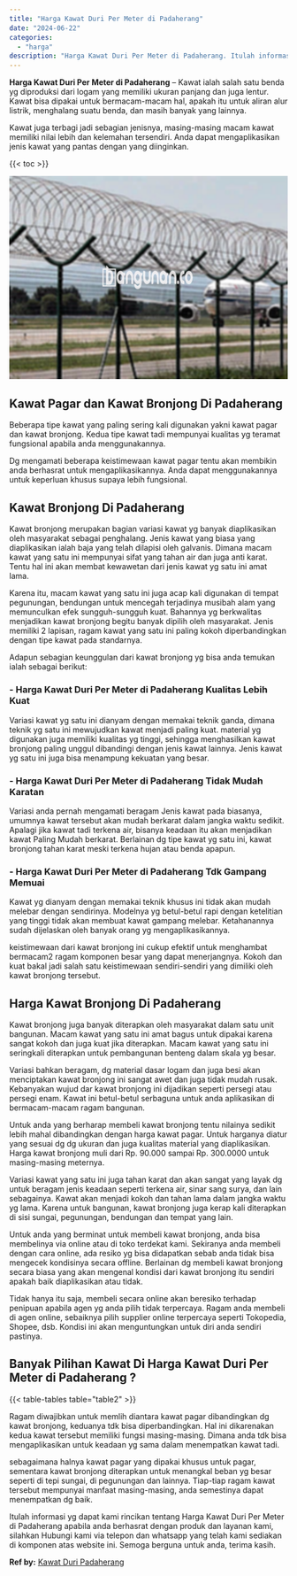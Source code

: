 ```yaml
---
title: "Harga Kawat Duri Per Meter di Padaherang"
date: "2024-06-22"
categories: 
  - "harga"
description: "Harga Kawat Duri Per Meter di Padaherang. Itulah informasi yg dapat kami rincikan tentang Harga Kawat Duri Per Meter di Padaherang apabila anda berhasrat den..."
---
```


**Harga Kawat Duri Per Meter di Padaherang** – Kawat ialah salah satu benda yg diproduksi dari logam yang memiliki ukuran panjang dan juga lentur. Kawat bisa dipakai untuk bermacam-macam hal, apakah itu untuk aliran alur listrik, menghalang suatu benda, dan masih banyak yang lainnya.

Kawat juga terbagi jadi sebagian jenisnya, masing-masing macam kawat memiliki nilai lebih dan kelemahan tersendiri. Anda dapat mengaplikasikan jenis kawat yang pantas dengan yang diinginkan.

{{< toc >}}

![Harga Kawat Duri Per Meter di Padaherang](/images/jual-kawat-murah35.png)

## Kawat Pagar dan Kawat Bronjong Di Padaherang

Beberapa tipe kawat yang paling sering kali digunakan yakni kawat pagar dan kawat bronjong. Kedua tipe kawat tadi mempunyai kualitas yg teramat fungsional apabila anda menggunakannya.

Dg mengamati beberapa keistimewaan kawat pagar tentu akan membikin anda berhasrat untuk mengaplikasikannya. Anda dapat menggunakannya untuk keperluan khusus supaya lebih fungsional.

## Kawat Bronjong Di Padaherang

Kawat bronjong merupakan bagian variasi kawat yg banyak diaplikasikan oleh masyarakat sebagai penghalang. Jenis kawat yang biasa yang diaplikasikan ialah baja yang telah dilapisi oleh galvanis. Dimana macam kawat yang satu ini mempunyai sifat yang tahan air dan juga anti karat. Tentu hal ini akan membat kewawetan dari jenis kawat yg satu ini amat lama.

Karena itu, macam kawat yang satu ini juga acap kali digunakan di tempat pegunungan, bendungan untuk mencegah terjadinya musibah alam yang memunculkan efek sungguh-sungguh kuat. Bahannya yg berkwalitas menjadikan kawat bronjong begitu banyak dipilih oleh masyarakat. Jenis memiliki 2 lapisan, ragam kawat yang satu ini paling kokoh diperbandingkan dengan tipe kawat pada standarnya.

Adapun sebagian keunggulan dari kawat bronjong yg bisa anda temukan ialah sebagai berikut:

### \- Harga Kawat Duri Per Meter di Padaherang Kualitas Lebih Kuat

Variasi kawat yg satu ini dianyam dengan memakai teknik ganda, dimana teknik yg satu ini mewujudkan kawat menjadi paling kuat. material yg digunakan juga memiliki kualitas yg tinggi, sehingga menghasilkan kawat bronjong paling unggul dibandingi dengan jenis kawat lainnya. Jenis kawat yg satu ini juga bisa menampung kekuatan yang besar.

### \- Harga Kawat Duri Per Meter di Padaherang Tidak Mudah Karatan

Variasi anda pernah mengamati beragam Jenis kawat pada biasanya, umumnya kawat tersebut akan mudah berkarat dalam jangka waktu sedikit. Apalagi jika kawat tadi terkena air, bisanya keadaan itu akan menjadikan kawat Paling Mudah berkarat. Berlainan dg tipe kawat yg satu ini, kawat bronjong tahan karat meski terkena hujan atau benda apapun.

### \- Harga Kawat Duri Per Meter di Padaherang Tdk Gampang Memuai

Kawat yg dianyam dengan memakai teknik khusus ini tidak akan mudah melebar dengan sendirinya. Modelnya yg betul-betul rapi dengan ketelitian yang tinggi tidak akan membuat kawat gampang melebar. Ketahanannya sudah dijelaskan oleh banyak orang yg mengaplikasikannya.

keistimewaan dari kawat bronjong ini cukup efektif untuk menghambat bermacam2 ragam komponen besar yang dapat menerjangnya. Kokoh dan kuat bakal jadi salah satu keistimewaan sendiri-sendiri yang dimiliki oleh kawat bronjong tersebut.

## Harga Kawat Bronjong Di Padaherang

Kawat bronjong juga banyak diterapkan oleh masyarakat dalam satu unit bangunan. Macam kawat yang satu ini amat bagus untuk dipakai karena sangat kokoh dan juga kuat jika diterapkan. Macam kawat yang satu ini seringkali diterapkan untuk pembangunan benteng dalam skala yg besar.

Variasi bahkan beragam, dg material dasar logam dan juga besi akan menciptakan kawat bronjong ini sangat awet dan juga tidak mudah rusak. Kebanyakan wujud dar kawat bronjong ini dijadikan seperti persegi atau persegi enam. Kawat ini betul-betul serbaguna untuk anda aplikasikan di bermacam-macam ragam bangunan.

Untuk anda yang berharap membeli kawat bronjong tentu nilainya sedikit lebih mahal dibandingkan dengan harga kawat pagar. Untuk harganya diatur yang sesuai dg dg ukuran dan juga kualitas material yang diaplikasikan. Harga kawat bronjong muli dari Rp. 90.000 sampai Rp. 300.0000 untuk masing-masing meternya.

Variasi kawat yang satu ini juga tahan karat dan akan sangat yang layak dg untuk beragam jenis keadaan seperti terkena air, sinar sang surya, dan lain sebagainya. Kawat akan menjadi kokoh dan tahan lama dalam jangka waktu yg lama. Karena untuk bangunan, kawat bronjong juga kerap kali diterapkan di sisi sungai, pegunungan, bendungan dan tempat yang lain.

Untuk anda yang berminat untuk membeli kawat bronjong, anda bisa membelinya via online atau di toko terdekat kami. Sekiranya anda membeli dengan cara online, ada resiko yg bisa didapatkan sebab anda tidak bisa mengecek kondisinya secara offline. Berlainan dg membeli kawat bronjong secara biasa yang akan mengenal kondisi dari kawat bronjong itu sendiri apakah baik diaplikasikan atau tidak.

Tidak hanya itu saja, membeli secara online akan beresiko terhadap penipuan apabila agen yg anda pilih tidak terpercaya. Ragam anda membeli di agen online, sebaiknya pilih supplier online terpercaya seperti Tokopedia, Shopee, dsb. Kondisi ini akan menguntungkan untuk diri anda sendiri pastinya.

## Banyak Pilihan Kawat Di Harga Kawat Duri Per Meter di Padaherang ?

{{< table-tables table="table2" >}}

Ragam diwajibkan untuk memlih diantara kawat pagar dibandingkan dg kawat bronjong, keduanya tdk bisa diperbandingkan. Hal ini dikarenakan kedua kawat tersebut memiliki fungsi masing-masing. Dimana anda tdk bisa mengaplikasikan untuk keadaan yg sama dalam menempatkan kawat tadi.

sebagaimana halnya kawat pagar yang dipakai khusus untuk pagar, sementara kawat bronjong diterapkan untuk menangkal beban yg besar seperti di tepi sungai, di pegunungan dan lainnya. Tiap-tiap ragam kawat tersebut mempunyai manfaat masing-masing, anda semestinya dapat menempatkan dg baik.

Itulah informasi yg dapat kami rincikan tentang Harga Kawat Duri Per Meter di Padaherang apabila anda berhasrat dengan produk dan layanan kami, silahkan Hubungi kami via telepon dan whatsapp yang telah kami sediakan di komponen atas website ini. Semoga berguna untuk anda, terima kasih.

**Ref by:** [Kawat Duri Padaherang](https://id.wikipedia.org/wiki/Kawat)
